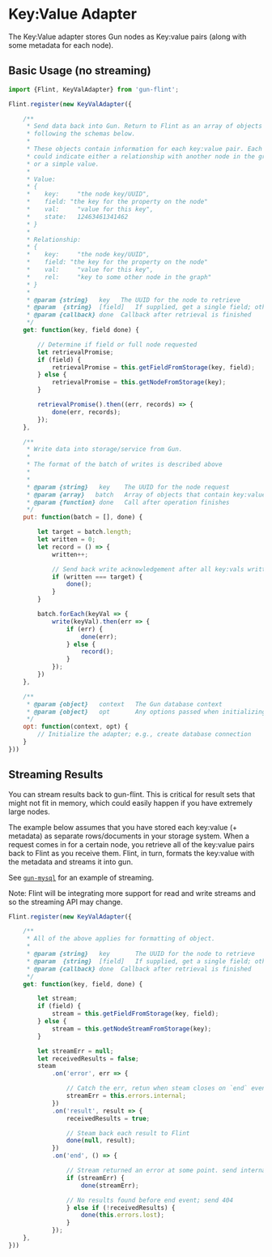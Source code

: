 # Key:Value Adapter

The Key:Value adapter stores Gun nodes as Key:value pairs (along with some metadata for each node).

## Basic Usage (no streaming)

```javascript
import {Flint, KeyValAdapter} from 'gun-flint';

Flint.register(new KeyValAdapter({

    /**
     * Send data back into Gun. Return to Flint as an array of objects or a single object
     * following the schemas below.
     *
     * These objects contain information for each key:value pair. Each object
     * could indicate either a relationship with another node in the graph
     * or a simple value.
     *
     * Value:
     * {
     *    key:     "the node key/UUID",
     *    field: "the key for the property on the node"
     *    val:     "value for this key",
     *    state:   12463461341462
     * }
     *
     * Relationship:
     * {
     *    key:     "the node key/UUID",
     *    field: "the key for the property on the node"
     *    val:     "value for this key",
     *    rel:     "key to some other node in the graph"
     * }
     * 
     * @param {string}   key   The UUID for the node to retrieve
     * @param  {string}  [field]   If supplied, get a single field; otherwise full node is requested
     * @param {callback} done  Callback after retrieval is finished
     */
    get: function(key, field done) {

        // Determine if field or full node requested
        let retrievalPromise;
        if (field) {
            retrievalPromise = this.getFieldFromStorage(key, field);
        } else {
            retrievalPromise = this.getNodeFromStorage(key);
        }

        retrievalPromise().then((err, records) => {
            done(err, records);
        });
    },

    /**
     * Write data into storage/service from Gun.
     *
     * The format of the batch of writes is described above
     * 
     * 
     * @param {string}   key    The UUID for the node request
     * @param {array}   batch   Array of objects that contain key:value + metadata
     * @param {function} done   Call after operation finishes
     */
    put: function(batch = [], done) {

        let target = batch.length;
        let written = 0;
        let record = () => {
            written++;

            // Send back write acknowledgement after all key:vals written
            if (written === target) {
                done();
            }
        }

        batch.forEach(keyVal => {
            write(keyVal).then(err => {
                if (err) {
                    done(err);
                } else {
                    record();
                }
            });
        })
    },

    /**
     * @param {object}   context   The Gun database context
     * @param {object}   opt       Any options passed when initializing Gun or calling `gun.opt`
     */
    opt: function(context, opt) {
        // Initialize the adapter; e.g., create database connection
    }
}))

```


## Streaming Results

You can stream results back to gun-flint. This is critical for result sets that might not fit in memory, which could easily happen if you have extremely large nodes.

The example below assumes that you have stored each key:value (+ metadata) as separate rows/documents in your storage system. When a request comes in for a certain node, you retrieve all of the key:value pairs back to Flint as you receive them. Flint, in turn, formats the key:value with the metadata and streams it into gun.

See [`gun-mysql`](https://github.com/sjones6/gun-mysql/blob/master/src/index.js#L77) for an example of streaming.

Note: Flint will be integrating more support for read and write streams and so the streaming API may change.

```javascript
Flint.register(new KeyValAdapter({

    /**
     * All of the above applies for formatting of object.
     * 
     * @param {string}   key       The UUID for the node to retrieve
     * @param  {string}  [field]   If supplied, get a single field; otherwise full node is requested
     * @param {callback} done  Callback after retrieval is finished
     */
    get: function(key, field, done) {

        let stream;
        if (field) {
            stream = this.getFieldFromStorage(key, field);
        } else {
            stream = this.getNodeStreamFromStorage(key);
        }

        let streamErr = null;
        let receivedResults = false;
        steam
            .on('error', err => {

                // Catch the err, retun when steam closes on `end` event
                streamErr = this.errors.internal;
            })
            .on('result', result => {
                receivedResults = true;

                // Steam back each result to Flint
                done(null, result);
            })
            .on('end', () => {

                // Stream returned an error at some point. send internal err
                if (streamErr) {
                    done(streamErr);

                // No results found before end event; send 404
                } else if (!receivedResults) {
                    done(this.errors.lost);
                }
            });
    },
}))

```